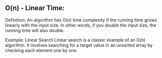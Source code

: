 O(n) - Linear Time:
-------------------

Definition: An algorithm has O(n) time complexity if the running time grows linearly with the input size. In other words, if you double the input size, the running time will also double.

Example: Linear Search
Linear search is a classic example of an O(n) algorithm. It involves searching for a target value in an unsorted array by checking each element one by one.
